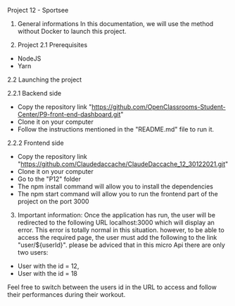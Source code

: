 


 
Project 12 -  Sportsee

 1. General informations
    In this documentation, we will use the method without Docker to launch this project.

 2. Project
  2.1 Prerequisites
  - NodeJS
  - Yarn
 
 2.2 Launching the project
 
 2.2.1 Backend side
  - Copy the repository link "https://github.com/OpenClassrooms-Student-Center/P9-front-end-dashboard.git"
  - Clone it on your computer
  - Follow the instructions mentioned in the "README.md" file to run it.
 
  2.2.2 Frontend side
  - Copy the repository link "https://github.com/Claudedaccache/ClaudeDaccache_12_30122021.git"
  - Clone it on your computer
  - Go to the "P12" folder
  - The npm install command will allow you to install the dependencies
  - The npm start command will allow you to run the frontend part of the project on the port 3000

 3. Important information:
 Once the application has run, the user will be redirected to the following URL localhost:3000 which will display an error. This error is totally normal in this situation. however, to be able to access the required page, the user must add the following to the link "user/${userId}". please be adviced that in this micro Api there are only two users:
 - User with the id = 12,
 - User with the id = 18

Feel free to switch between the users id in the URL to access and follow their performances during their workout.
